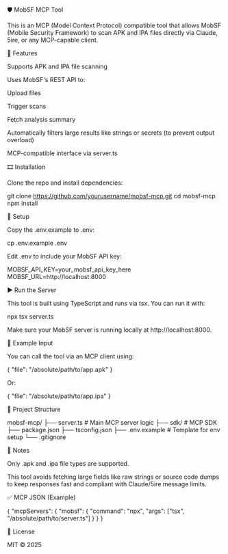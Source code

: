 🛡️ MobSF MCP Tool

This is an MCP (Model Context Protocol) compatible tool that allows MobSF (Mobile Security Framework) to scan APK and IPA files directly via Claude, 5ire, or any MCP-capable client.

🚀 Features

Supports APK and IPA file scanning

Uses MobSF's REST API to:

Upload files

Trigger scans

Fetch analysis summary

Automatically filters large results like strings or secrets (to prevent output overload)

MCP-compatible interface via server.ts

🎞️ Installation

Clone the repo and install dependencies:

git clone https://github.com/yourusername/mobsf-mcp.git
cd mobsf-mcp
npm install

🔐 Setup

Copy the .env.example to .env:

cp .env.example .env

Edit .env to include your MobSF API key:

MOBSF_API_KEY=your_mobsf_api_key_here
MOBSF_URL=http://localhost:8000

▶️ Run the Server

This tool is built using TypeScript and runs via tsx. You can run it with:

npx tsx server.ts


Make sure your MobSF server is running locally at http://localhost:8000.

🧲 Example Input

You can call the tool via an MCP client using:

{
  "file": "/absolute/path/to/app.apk"
}

Or:

{
  "file": "/absolute/path/to/app.ipa"
}

📁 Project Structure

mobsf-mcp/
├── server.ts              # Main MCP server logic
├── sdk/                   # MCP SDK
├── package.json
├── tsconfig.json
├── .env.example           # Template for env setup
└── .gitignore

📌 Notes

Only .apk and .ipa file types are supported.

This tool avoids fetching large fields like raw strings or source code dumps to keep responses fast and compliant with Claude/5ire message limits.

✅ MCP JSON (Example)

{
  "mcpServers": {
    "mobsf": {
      "command": "npx",
      "args": ["tsx", "/absolute/path/to/server.ts"]
    }
  }
}

📄 License

MIT © 2025
